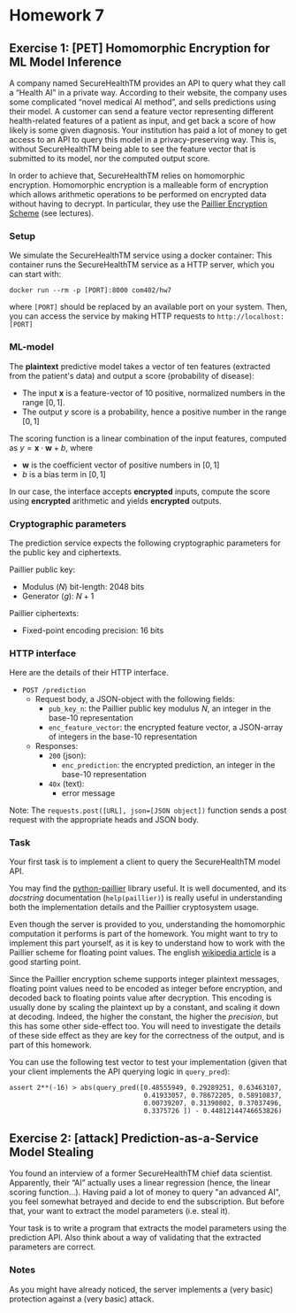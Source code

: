 # Homework 7

## Exercise 1: [PET] Homomorphic Encryption for ML Model Inference
A company named SecureHealthTM provides an API to query what they call a “Health AI” in a private way. 
According to their website, the company uses some complicated “novel medical AI method”, and sells predictions using their model.
A customer can send a feature vector representing different health-related features of a patient as input, and get back a score of how likely is some given diagnosis.
Your institution has paid a lot of money to get access to an API to query this model in a privacy-preserving way.
This is, without SecureHealthTM being able to see the feature vector that is submitted to its model, nor the computed output score.

In order to achieve that, SecureHealthTM relies on homomorphic encryption. 
Homomorphic encryption is a malleable form of encryption which allows arithmetic operations to be performed on encrypted data without having to decrypt.
In particular, they use the [Paillier Encryption Scheme](https://en.wikipedia.org/wiki/Paillier_cryptosystem) (see lectures).

### Setup

We simulate the SecureHealthTM service using a docker container:
This container runs the SecureHealthTM service as a HTTP server, which you can start with:
```
docker run --rm -p [PORT]:8000 com402/hw7
```
where `[PORT]` should be replaced by an available port on your system.
Then, you can access the service by making HTTP requests to `http://localhost:[PORT]`

### ML-model
The **plaintext** predictive model takes a vector of ten features (extracted from the patient's data) and output a score (probability of disease):

- The input $\mathbf{x}$ is a feature-vector of 10 positive, normalized numbers in the range $[0, 1]$.
- The output $y$ score is a probability, hence a positive number in the range $[0, 1]$

The scoring function is a linear combination of the input features, computed as $y = \mathbf{x} \cdot \mathbf{w} + b$, where

- $\mathbf{w}$ is the coefficient vector of positive numbers in $[0,1]$
- $b$ is a bias term in $[0, 1]$

In our case, the interface accepts **encrypted** inputs, compute the score using **encrypted** arithmetic and yields **encrypted** outputs.

### Cryptographic parameters
The prediction service expects the following cryptographic parameters for the public key and ciphertexts.

Paillier public key:

- Modulus ($N$) bit-length: 2048 bits
- Generator ($g$): $N + 1$

Paillier ciphertexts:

- Fixed-point encoding precision: 16 bits

### HTTP interface
Here are the details of their HTTP interface.

- `POST /prediction`
  - Request body, a JSON-object with the following fields:
    - `pub_key_n`: the Paillier public key modulus $N$, an integer in the base-10 representation
    - `enc_feature_vector`: the encrypted feature vector, a JSON-array of integers in the base-10 representation
  - Responses:
    - `200` (json):
      - `enc_prediction`: the encrypted prediction, an integer in the base-10 representation
    - `40x` (text):
      - error message

Note: The `requests.post([URL], json=[JSON object])` function sends a post request with the appropriate heads and JSON body.

### Task

Your first task is to implement a client to query the SecureHealthTM model API.

You may find the [python-paillier]([python-paillier](https://python-paillier.readthedocs.io/en/develop/)) library useful.
It is well documented, and its *docstring* documentation (`help(paillier)`) is really useful in understanding both the implementation details and the Paillier cryptosystem usage.

Even though the server is provided to you, understanding the homomorphic computation it performs is part of the homework. 
You might want to try to implement this part yourself, as it is key to understand how to work with the Paillier scheme for floating point values.
The english [wikipedia article](https://en.wikipedia.org/wiki/Paillier_cryptosystem) is a good starting point.

Since the Paillier encryption scheme supports integer plaintext messages, floating point values need to be encoded as integer before encryption, and decoded back to floating points value after decryption.
This encoding is usually done by scaling the plaintext up by a constant, and scaling it down at decoding.
Indeed, the higher the constant, the higher the *precision*, but this has some other side-effect too.
You will need to investigate the details of these side effect as they are key for the correctness of the output, and is part of this homework.


You can use the following test vector to test your implementation (given that your client implements the API querying logic in `query_pred`):
```
assert 2**(-16) > abs(query_pred([0.48555949, 0.29289251, 0.63463107, 
                                  0.41933057, 0.78672205, 0.58910837,
                                  0.00739207, 0.31390802, 0.37037496,
                                  0.3375726 ]) - 0.44812144746653826)
```

## Exercise 2: [attack] Prediction-as-a-Service Model Stealing
You found an interview of a former SecureHealthTM chief data scientist.
Apparently, their “AI” actually uses a linear regression (hence, the linear scoring function...).
Having paid a lot of money to query "an advanced AI", you feel somewhat betrayed and decide to end the subscription.
But before that, your want to extract the model parameters (i.e. steal it).

Your task is to write a program that extracts the model parameters using the prediction API.
Also think about a way of validating that the extracted parameters are correct.

### Notes
As you might have already noticed, the server implements a (very basic) protection against a (very basic) attack.